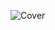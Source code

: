 ![Cover](https://user-images.githubusercontent.com/75874394/176423054-b6996fc4-8e67-4e19-9fd2-24170c88e944.png)

